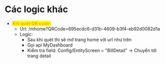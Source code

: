 # Các logic khác



* <mark style="color:orange;">**Khi quét QR code:**</mark>&#x20;
  * Url:  /mhome?QRCode=695ecdc6-d31b-4609-b3f4-eb92d0082d1a
  * Logic:
    * Sau khi quét thì sẽ mở trang home với url như trên
    * Gọi api MyDashboard
    * Kiểm tra field: Config/EntityScreen = "BillDetail" -> Chuyển tới trang detail

